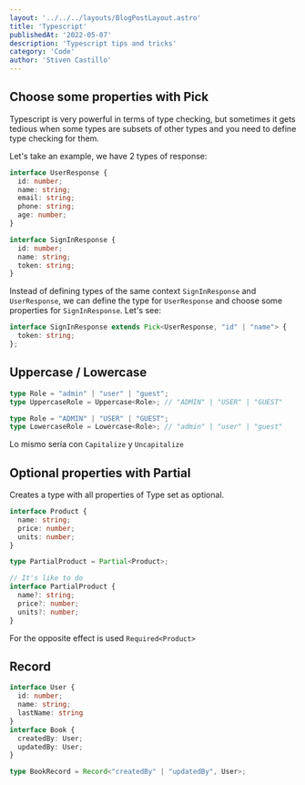 ```yaml
---
layout: '../../../layouts/BlogPostLayout.astro'
title: 'Typescript'
publishedAt: '2022-05-07'
description: 'Typescript tips and tricks'
category: 'Code'
author: 'Stiven Castillo'
---
```


## Choose some properties with Pick

Typescript is very powerful in terms of type checking, but sometimes it gets tedious when some types are subsets of other types and you need to define type checking for them.

Let's take an example, we have 2 types of response:

```ts
interface UserResponse {
  id: number;
  name: string;
  email: string;
  phone: string;
  age: number;
}
```

```ts
interface SignInResponse {
  id: number;
  name: string;
  token: string;
}
```

Instead of defining types of the same context `SignInResponse` and `UserResponse`, we can define the type for `UserResponse` and choose some properties for `SignInResponse`. Let's see:

```ts
interface SignInResponse extends Pick<UserResponse, "id" | "name"> {
  token: string;
};
```

## Uppercase / Lowercase

```ts
type Role = "admin" | "user" | "guest";
type UppercaseRole = Uppercase<Role>; // "ADMIN" | "USER" | "GUEST"

type Role = "ADMIN" | "USER" | "GUEST";
type LowercaseRole = Lowercase<Role>; // "admin" | "user" | "guest"
```

Lo mismo sería con `Capitalize` y `Uncapitalize`

## Optional properties with Partial

Creates a type with all properties of Type set as optional.

```ts
interface Product {
  name: string;
  price: number;
  units: number;
}

type PartialProduct = Partial<Product>;

// It's like to do
interface PartialProduct {
  name?: string;
  price?: number;
  units?: number;
}
```

For the opposite effect is used `Required<Product>`

## Record

```ts
interface User {
  id: number;
  name: string;
  lastName: string
}
interface Book {
  createdBy: User;
  updatedBy: User;
}

type BookRecord = Record<"createdBy" | "updatedBy", User>;
```
